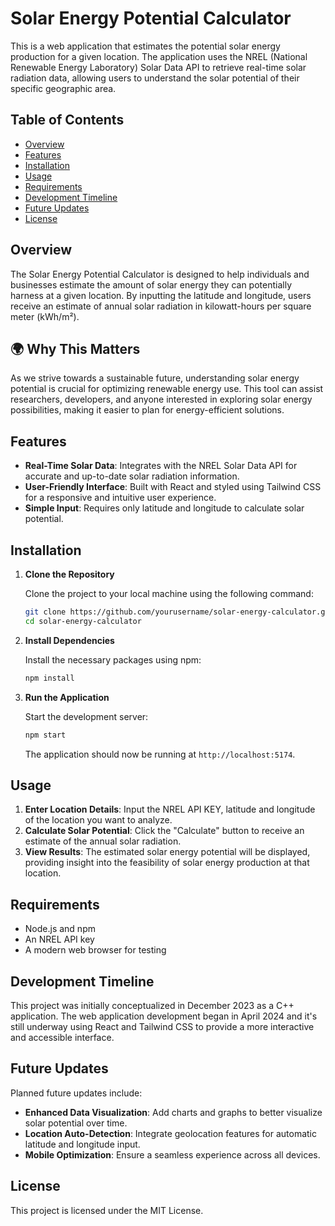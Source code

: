 # Solar Energy Potential Calculator

This is a web application that estimates the potential solar energy production for a given location. The application uses the NREL (National Renewable Energy Laboratory) Solar Data API to retrieve real-time solar radiation data, allowing users to understand the solar potential of their specific geographic area.

## Table of Contents

- [Overview](#overview)
- [Features](#features)
- [Installation](#installation)
- [Usage](#usage)
- [Requirements](#requirements)
- [Development Timeline](#development-timeline)
- [Future Updates](#future-updates)
- [License](#license)

## Overview

The Solar Energy Potential Calculator is designed to help individuals and businesses estimate the amount of solar energy they can potentially harness at a given location. By inputting the latitude and longitude, users receive an estimate of annual solar radiation in kilowatt-hours per square meter (kWh/m²).

## 🌍 Why This Matters

As we strive towards a sustainable future, understanding solar energy potential is crucial
for optimizing renewable energy use. This tool can assist researchers, developers, and anyone
interested in exploring solar energy possibilities, making it easier to plan for energy-efficient solutions.

## Features

- **Real-Time Solar Data**: Integrates with the NREL Solar Data API for accurate and up-to-date solar radiation information.
- **User-Friendly Interface**: Built with React and styled using Tailwind CSS for a responsive and intuitive user experience.
- **Simple Input**: Requires only latitude and longitude to calculate solar potential.

## Installation

1. **Clone the Repository**

   Clone the project to your local machine using the following command:

   ```bash
   git clone https://github.com/yourusername/solar-energy-calculator.git
   cd solar-energy-calculator
   ```

2. **Install Dependencies**

   Install the necessary packages using npm:

   ```bash
   npm install
   ```

3. **Run the Application**

   Start the development server:

   ```bash
   npm start
   ```

   The application should now be running at `http://localhost:5174`.

## Usage

1. **Enter Location Details**: Input the NREL API KEY, latitude and longitude of the location you want to analyze.
2. **Calculate Solar Potential**: Click the "Calculate" button to receive an estimate of the annual solar radiation.
3. **View Results**: The estimated solar energy potential will be displayed, providing insight into the feasibility of solar energy production at that location.


## Requirements

- Node.js and npm
- An NREL API key
- A modern web browser for testing

## Development Timeline

This project was initially conceptualized in December 2023 as a C++ application. The web application development began in April 2024 and it's still underway using React and Tailwind CSS to provide a more interactive and accessible interface.

## Future Updates

Planned future updates include:
- **Enhanced Data Visualization**: Add charts and graphs to better visualize solar potential over time.
- **Location Auto-Detection**: Integrate geolocation features for automatic latitude and longitude input.
- **Mobile Optimization**: Ensure a seamless experience across all devices.

## License

This project is licensed under the MIT License.
